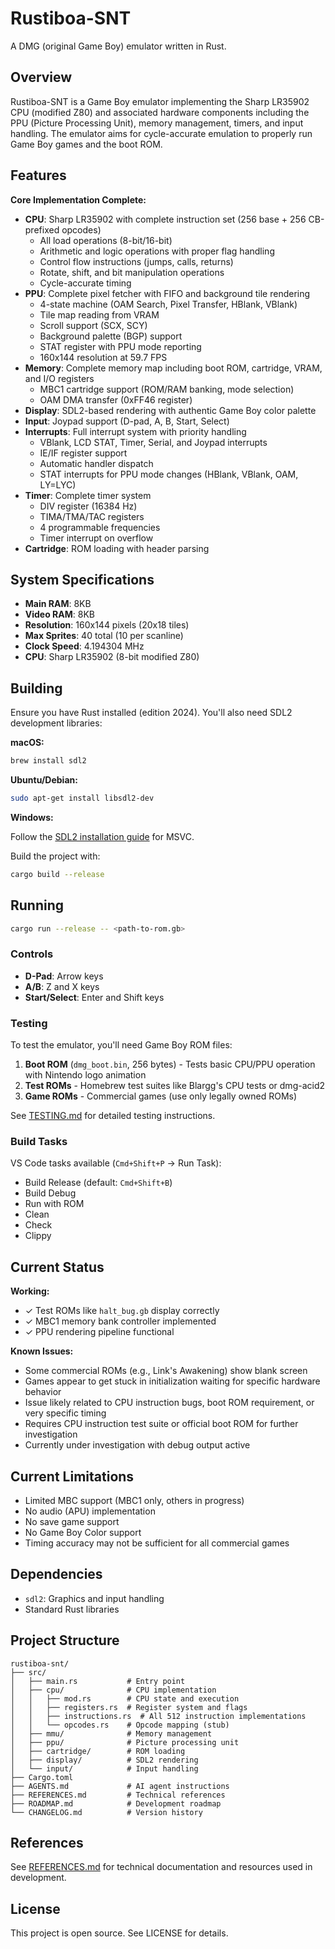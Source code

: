 <!--REMINDER: Read AGENTS.md file before continuing development-->

# Rustiboa-SNT

A DMG (original Game Boy) emulator written in Rust.

## Overview

Rustiboa-SNT is a Game Boy emulator implementing the Sharp LR35902 CPU (modified Z80) and associated hardware components including the PPU (Picture Processing Unit), memory management, timers, and input handling. The emulator aims for cycle-accurate emulation to properly run Game Boy games and the boot ROM.

## Features

**Core Implementation Complete:**

- **CPU**: Sharp LR35902 with complete instruction set (256 base + 256 CB-prefixed opcodes)
  - All load operations (8-bit/16-bit)
  - Arithmetic and logic operations with proper flag handling
  - Control flow instructions (jumps, calls, returns)
  - Rotate, shift, and bit manipulation operations
  - Cycle-accurate timing
- **PPU**: Complete pixel fetcher with FIFO and background tile rendering
  - 4-state machine (OAM Search, Pixel Transfer, HBlank, VBlank)
  - Tile map reading from VRAM
  - Scroll support (SCX, SCY)
  - Background palette (BGP) support
  - STAT register with PPU mode reporting
  - 160x144 resolution at 59.7 FPS
- **Memory**: Complete memory map including boot ROM, cartridge, VRAM, and I/O registers
  - MBC1 cartridge support (ROM/RAM banking, mode selection)
  - OAM DMA transfer (0xFF46 register)
- **Display**: SDL2-based rendering with authentic Game Boy color palette
- **Input**: Joypad support (D-pad, A, B, Start, Select)
- **Interrupts**: Full interrupt system with priority handling
  - VBlank, LCD STAT, Timer, Serial, and Joypad interrupts
  - IE/IF register support
  - Automatic handler dispatch
  - STAT interrupts for PPU mode changes (HBlank, VBlank, OAM, LY=LYC)
- **Timer**: Complete timer system
  - DIV register (16384 Hz)
  - TIMA/TMA/TAC registers
  - 4 programmable frequencies
  - Timer interrupt on overflow
- **Cartridge**: ROM loading with header parsing

## System Specifications

- **Main RAM**: 8KB
- **Video RAM**: 8KB
- **Resolution**: 160x144 pixels (20x18 tiles)
- **Max Sprites**: 40 total (10 per scanline)
- **Clock Speed**: 4.194304 MHz
- **CPU**: Sharp LR35902 (8-bit modified Z80)

## Building

Ensure you have Rust installed (edition 2024). You'll also need SDL2 development libraries:

**macOS:**

```bash
brew install sdl2
```

**Ubuntu/Debian:**

```bash
sudo apt-get install libsdl2-dev
```

**Windows:**

Follow the [SDL2 installation guide](https://github.com/Rust-SDL2/rust-sdl2#windows-msvc) for MSVC.

Build the project with:

```bash
cargo build --release
```

## Running

```bash
cargo run --release -- <path-to-rom.gb>
```

### Controls

- **D-Pad**: Arrow keys
- **A/B**: Z and X keys
- **Start/Select**: Enter and Shift keys

### Testing

To test the emulator, you'll need Game Boy ROM files:

1. **Boot ROM** (`dmg_boot.bin`, 256 bytes) - Tests basic CPU/PPU operation with Nintendo logo animation
2. **Test ROMs** - Homebrew test suites like Blargg's CPU tests or dmg-acid2
3. **Game ROMs** - Commercial games (use only legally owned ROMs)

See [TESTING.md](refs/TESTING.md) for detailed testing instructions.

### Build Tasks

VS Code tasks available (`Cmd+Shift+P` → Run Task):

- Build Release (default: `Cmd+Shift+B`)
- Build Debug
- Run with ROM
- Clean
- Check
- Clippy

## Current Status

**Working:**

- ✓ Test ROMs like `halt_bug.gb` display correctly
- ✓ MBC1 memory bank controller implemented
- ✓ PPU rendering pipeline functional

**Known Issues:**

- Some commercial ROMs (e.g., Link's Awakening) show blank screen
- Games appear to get stuck in initialization waiting for specific hardware behavior
- Issue likely related to CPU instruction bugs, boot ROM requirement, or very specific timing
- Requires CPU instruction test suite or official boot ROM for further investigation
- Currently under investigation with debug output active

## Current Limitations

- Limited MBC support (MBC1 only, others in progress)
- No audio (APU) implementation
- No save game support
- No Game Boy Color support
- Timing accuracy may not be sufficient for all commercial games

## Dependencies

- `sdl2`: Graphics and input handling
- Standard Rust libraries

## Project Structure

```text
rustiboa-snt/
├── src/
│   ├── main.rs           # Entry point
│   ├── cpu/              # CPU implementation
│   │   ├── mod.rs        # CPU state and execution
│   │   ├── registers.rs  # Register system and flags
│   │   ├── instructions.rs  # All 512 instruction implementations
│   │   └── opcodes.rs    # Opcode mapping (stub)
│   ├── mmu/              # Memory management
│   ├── ppu/              # Picture processing unit
│   ├── cartridge/        # ROM loading
│   ├── display/          # SDL2 rendering
│   └── input/            # Input handling
├── Cargo.toml
├── AGENTS.md             # AI agent instructions
├── REFERENCES.md         # Technical references
├── ROADMAP.md            # Development roadmap
└── CHANGELOG.md          # Version history
```

## References

See [REFERENCES.md](REFERENCES.md) for technical documentation and resources used in development.

## License

This project is open source. See LICENSE for details.
